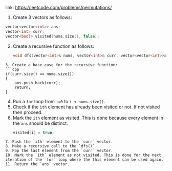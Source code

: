 link: https://leetcode.com/problems/permutations/

1. Create 3 vectors as follows:
```cpp
vector<vector<int>> ans;
vector<int> curr;
vector<bool> visited(nums.size(), false);
```
2. Create a recursive function as follows:
	```cpp
	void dfs(vector<int>& nums, vector<int>& curr, vector<vector<int>>& ans, vector<bool>& visited);
```
3. Create a base case for the recursive function:
```cpp
if(curr.size() == nums.size())
{
	ans.push_back(curr);
	return;
}
```
4. Run a `for` loop from `i=0` to `i < nums.size()`.
5. Check if the `ith` element has already been visited or not. If not visited then proceed.
6. Mark the `ith` element as visited. This is done because every element in the `ans` should be distinct. 
	```cpp
	visited[i] = true;
```
7. Push the `ith` element to the `curr` vector.
8. Make a recursive call to the `dfs()`.
9. Pop the last element from the `curr` vector. 
10. Mark the `ith` element as not visited. This is done for the next iteration of the `for` loop where the this element can be used again. 
11. Return the `ans` vector. 
